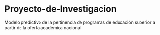 # Proyecto-de-Investigacion
Modelo predictivo de la pertinencia  de programas de educación superior a partir de la oferta académica nacional
